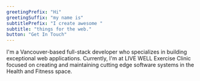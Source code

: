 ```yaml
---
greetingPrefix: "Hi"
greetingSuffix: "my name is"
subtitlePrefix: "I create awesome "
subtitle: "things for the web."
button: "Get In Touch"
---
```

I'm a Vancouver-based full-stack developer who specializes in building exceptional web applications. Currently, I'm at LIVE WELL Exercise Clinic focused on creating and maintaining cutting edge software systems in the Health and Fitness space.